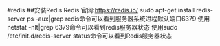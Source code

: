 #redis
##安装Redis
	Redis 官网:https://redis.io/
	sudo apt-get install redis-server
	ps -aux|grep redis命令可以看到服务器系统进程默认端口6379
	使用netstat -nlt|grep 6379命令可以看到redis服务器状态
	使用sudo /etc/init.d/redis-server status命令可以看到Redis服务器状态